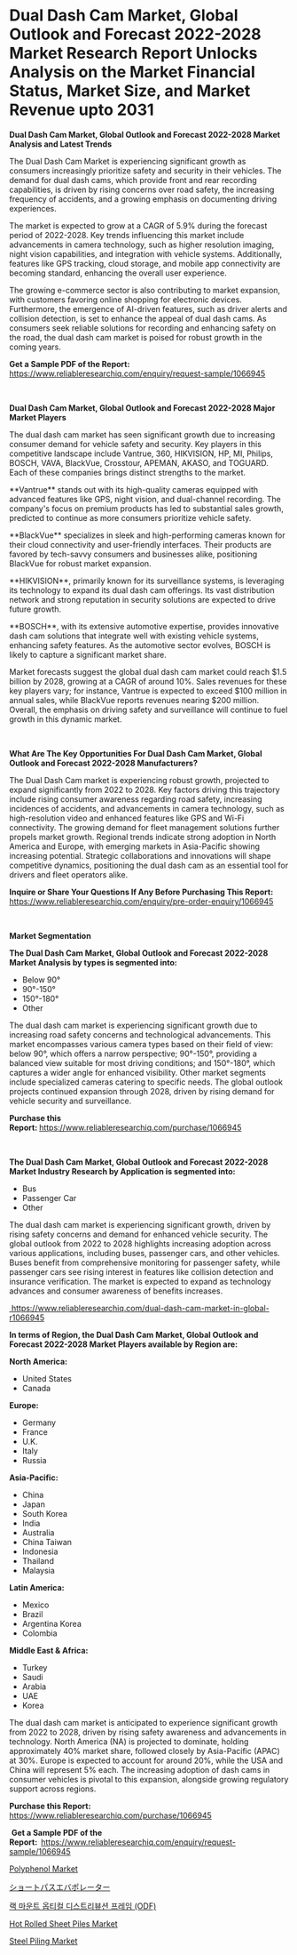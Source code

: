<p><h1>Dual Dash Cam Market, Global Outlook and Forecast 2022-2028 Market Research Report Unlocks Analysis on the Market Financial Status, Market Size, and Market Revenue upto 2031</h1></p><p><strong>Dual Dash Cam Market, Global Outlook and Forecast 2022-2028 Market Analysis and Latest Trends</strong></p>
<p><p>The Dual Dash Cam Market is experiencing significant growth as consumers increasingly prioritize safety and security in their vehicles. The demand for dual dash cams, which provide front and rear recording capabilities, is driven by rising concerns over road safety, the increasing frequency of accidents, and a growing emphasis on documenting driving experiences. </p><p>The market is expected to grow at a CAGR of 5.9% during the forecast period of 2022-2028. Key trends influencing this market include advancements in camera technology, such as higher resolution imaging, night vision capabilities, and integration with vehicle systems. Additionally, features like GPS tracking, cloud storage, and mobile app connectivity are becoming standard, enhancing the overall user experience. </p><p>The growing e-commerce sector is also contributing to market expansion, with customers favoring online shopping for electronic devices. Furthermore, the emergence of AI-driven features, such as driver alerts and collision detection, is set to enhance the appeal of dual dash cams. As consumers seek reliable solutions for recording and enhancing safety on the road, the dual dash cam market is poised for robust growth in the coming years.</p></p>
<p><strong>Get a Sample PDF of the Report:&nbsp;</strong> <a href="https://www.reliableresearchiq.com/enquiry/request-sample/1066945">https://www.reliableresearchiq.com/enquiry/request-sample/1066945</a></p>
<p>&nbsp;</p>
<p><strong>Dual Dash Cam Market, Global Outlook and Forecast 2022-2028 Major Market Players</strong></p>
<p><p>The dual dash cam market has seen significant growth due to increasing consumer demand for vehicle safety and security. Key players in this competitive landscape include Vantrue, 360, HIKVISION, HP, MI, Philips, BOSCH, VAVA, BlackVue, Crosstour, APEMAN, AKASO, and TOGUARD. Each of these companies brings distinct strengths to the market.</p><p>**Vantrue** stands out with its high-quality cameras equipped with advanced features like GPS, night vision, and dual-channel recording. The company's focus on premium products has led to substantial sales growth, predicted to continue as more consumers prioritize vehicle safety.</p><p>**BlackVue** specializes in sleek and high-performing cameras known for their cloud connectivity and user-friendly interfaces. Their products are favored by tech-savvy consumers and businesses alike, positioning BlackVue for robust market expansion.</p><p>**HIKVISION**, primarily known for its surveillance systems, is leveraging its technology to expand its dual dash cam offerings. Its vast distribution network and strong reputation in security solutions are expected to drive future growth.</p><p>**BOSCH**, with its extensive automotive expertise, provides innovative dash cam solutions that integrate well with existing vehicle systems, enhancing safety features. As the automotive sector evolves, BOSCH is likely to capture a significant market share.</p><p>Market forecasts suggest the global dual dash cam market could reach $1.5 billion by 2028, growing at a CAGR of around 10%. Sales revenues for these key players vary; for instance, Vantrue is expected to exceed $100 million in annual sales, while BlackVue reports revenues nearing $200 million. Overall, the emphasis on driving safety and surveillance will continue to fuel growth in this dynamic market.</p></p>
<p>&nbsp;</p>
<p><strong>What Are The Key Opportunities For Dual Dash Cam Market, Global Outlook and Forecast 2022-2028 Manufacturers?</strong></p>
<p><p>The Dual Dash Cam market is experiencing robust growth, projected to expand significantly from 2022 to 2028. Key factors driving this trajectory include rising consumer awareness regarding road safety, increasing incidences of accidents, and advancements in camera technology, such as high-resolution video and enhanced features like GPS and Wi-Fi connectivity. The growing demand for fleet management solutions further propels market growth. Regional trends indicate strong adoption in North America and Europe, with emerging markets in Asia-Pacific showing increasing potential. Strategic collaborations and innovations will shape competitive dynamics, positioning the dual dash cam as an essential tool for drivers and fleet operators alike.</p></p>
<p><strong>Inquire or Share Your Questions If Any Before Purchasing This Report:</strong> <a href="https://www.reliableresearchiq.com/enquiry/pre-order-enquiry/1066945">https://www.reliableresearchiq.com/enquiry/pre-order-enquiry/1066945</a></p>
<p>&nbsp;</p>
<p><strong>Market Segmentation</strong></p>
<p><strong>The Dual Dash Cam Market, Global Outlook and Forecast 2022-2028 Market Analysis by types is segmented into:</strong></p>
<p><ul><li>Below 90°</li><li>90°-150°</li><li>150°-180°</li><li>Other</li></ul></p>
<p><p>The dual dash cam market is experiencing significant growth due to increasing road safety concerns and technological advancements. This market encompasses various camera types based on their field of view: below 90°, which offers a narrow perspective; 90°-150°, providing a balanced view suitable for most driving conditions; and 150°-180°, which captures a wider angle for enhanced visibility. Other market segments include specialized cameras catering to specific needs. The global outlook projects continued expansion through 2028, driven by rising demand for vehicle security and surveillance.</p></p>
<p><strong>Purchase this Report:&nbsp;</strong><a href="https://www.reliableresearchiq.com/purchase/1066945">https://www.reliableresearchiq.com/purchase/1066945</a></p>
<p>&nbsp;</p>
<p><strong>The Dual Dash Cam Market, Global Outlook and Forecast 2022-2028 Market Industry Research by Application is segmented into:</strong></p>
<p><ul><li>Bus</li><li>Passenger Car</li><li>Other</li></ul></p>
<p><p>The dual dash cam market is experiencing significant growth, driven by rising safety concerns and demand for enhanced vehicle security. The global outlook from 2022 to 2028 highlights increasing adoption across various applications, including buses, passenger cars, and other vehicles. Buses benefit from comprehensive monitoring for passenger safety, while passenger cars see rising interest in features like collision detection and insurance verification. The market is expected to expand as technology advances and consumer awareness of benefits increases.</p></p>
<p><a href="https://www.reliableresearchiq.com/dual-dash-cam-market-in-global-r1066945">&nbsp;https://www.reliableresearchiq.com/dual-dash-cam-market-in-global-r1066945</a></p>
<p><strong>In terms of Region, the Dual Dash Cam Market, Global Outlook and Forecast 2022-2028 Market Players available by Region are:</strong></p>
<p>
    <p> <strong> North America: </strong>
        <ul>
            <li>United States</li>
            <li>Canada</li>
        </ul>
        </p> 
    <p> <strong> Europe: </strong>
        <ul>
            <li>Germany</li>
            <li>France</li>
            <li>U.K.</li>
            <li>Italy</li>
            <li>Russia</li>
        </ul>
        </p> 
    <p> <strong> Asia-Pacific: </strong>
        <ul>
            <li>China</li>
            <li>Japan</li>
            <li>South Korea</li>
            <li>India</li>
            <li>Australia</li>
            <li>China Taiwan</li>
            <li>Indonesia</li>
            <li>Thailand</li>
            <li>Malaysia</li>
        </ul>
        </p> 
    <p> <strong> Latin America: </strong>
        <ul>
            <li>Mexico</li>
            <li>Brazil</li>
            <li>Argentina Korea</li>
            <li>Colombia</li>
        </ul>
        </p> 
    <p> <strong> Middle East & Africa: </strong>
        <ul>
            <li>Turkey</li>
            <li>Saudi</li>
            <li>Arabia</li>
            <li>UAE</li>
            <li>Korea</li>
        </ul>
    </p>
    </p>
<p><p>The dual dash cam market is anticipated to experience significant growth from 2022 to 2028, driven by rising safety awareness and advancements in technology. North America (NA) is projected to dominate, holding approximately 40% market share, followed closely by Asia-Pacific (APAC) at 30%. Europe is expected to account for around 20%, while the USA and China will represent 5% each. The increasing adoption of dash cams in consumer vehicles is pivotal to this expansion, alongside growing regulatory support across regions.</p></p>
<p><strong>Purchase this Report: </strong><a href="https://www.reliableresearchiq.com/purchase/1066945">https://www.reliableresearchiq.com/purchase/1066945</a></p>
<p>&nbsp;<strong>Get a Sample PDF of the Report:&nbsp;&nbsp;</strong><a href="https://www.reliableresearchiq.com/enquiry/request-sample/1066945">https://www.reliableresearchiq.com/enquiry/request-sample/1066945</a></p>
<p><strong></strong></p>
<p><p><a href="https://www.linkedin.com/pulse/polyphenol-market-trends-strategic-insights-2024-2031-iysdc?trackingId=2BXRfDqKS9q52nDXM0Wk6Q%3D%3D">Polyphenol Market</a></p><p><a href="https://medium.com/@arthurrightus3556/short-path-evaporators-market-%E3%81%AE%E3%82%B0%E3%83%AD%E3%83%BC%E3%83%90%E3%83%AB%E5%B8%82%E5%A0%B4%E6%A6%82%E8%A6%81%E3%81%AF-%E4%B8%96%E7%95%8C%E3%81%8A%E3%82%88%E3%81%B3%E4%B8%BB%E8%A6%81%E5%B8%82%E5%A0%B4%E3%81%AB%E3%81%8A%E3%81%91%E3%82%8B%E6%A5%AD%E7%95%8C%E3%81%AB%E5%BD%B1%E9%9F%BF%E3%82%92%E4%B8%8E%E3%81%88%E3%82%8B%E4%B8%BB%E8%A6%81%E3%81%AA%E3%83%88%E3%83%AC%E3%83%B3%E3%83%89%E3%81%AB%E3%81%A4%E3%81%84%E3%81%A6-%E7%8B%AC%E8%87%AA%E3%81%AE%E8%A6%96%E7%82%B9%E3%82%92%E6%8F%90%E4%BE%9B%E3%81%97%E3%81%BE%E3%81%99-3e5ab48c566a">ショートパスエバポレーター</a></p><p><a href="https://medium.com/@kelvinudsonsi/%EB%9E%99-%EB%A7%88%EC%9A%B4%ED%8A%B8-%EA%B4%91%EB%B0%B0%EB%B6%84%ED%94%84%EB%A0%88%EC%9E%84-odf-%EC%8B%9C%EC%9E%A5-%EC%A0%84%EB%A7%9D-2024%EB%85%84%EB%B6%80%ED%84%B0-2031%EB%85%84%EA%B9%8C%EC%A7%80%EC%9D%98-%EA%B8%80%EB%A1%9C%EB%B2%8C-%EC%8B%9C%EC%9E%A5-%EB%8F%99%ED%96%A5-%EB%B0%8F-%EB%B6%84%EC%84%9D-111%ED%8E%98%EC%9D%B4%EC%A7%80%EC%97%90-%EA%B1%B8%EC%B3%90-%EB%8B%A4%EB%A3%B8-7e0222f8015b?postPublishedType=initial">랙 마운트 옵티컬 디스트리뷰션 프레임 (ODF)</a></p><p><a href="https://issuu.com/reportprime-2/docs/hot-rolled-sheet-piles-market-size-_ac8a278ded454a">Hot Rolled Sheet Piles Market</a></p><p><a href="https://issuu.com/reportprime-2/docs/steel-piling-market-size-2030.pptx_0c4eafa26ea705">Steel Piling Market</a></p></p>